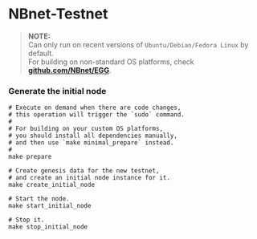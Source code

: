 # NBnet-Testnet

> **NOTE:**    
> Can only run on recent versions of `Ubuntu/Debian/Fedora Linux` by default.    
> For building on non-standard OS platforms, check [**github.com/NBnet/EGG**](https://github.com/NBnet/EGG/blob/master/README.md#build-on-custom-os-platforms).

### Generate the initial node

```shell
# Execute on demand when there are code changes,
# this operation will trigger the `sudo` command.
#
# For building on your custom OS platforms,
# you should install all dependencies manually,
# and then use `make minimal_prepare` instead.
#
make prepare

# Create genesis data for the new testnet,
# and create an initial node instance for it.
make create_initial_node

# Start the node.
make start_initial_node

# Stop it.
make stop_initial_node
```
